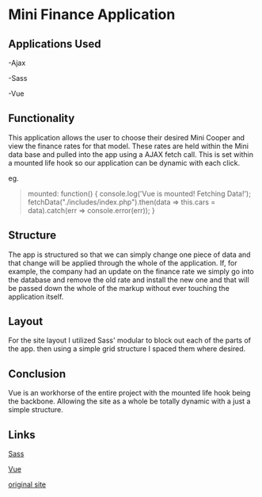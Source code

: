 # Mini Finance Application 

## Applications Used

-Ajax 

-Sass 

-Vue

## Functionality

This application allows the user to choose their desired Mini Cooper and view the finance rates for that model. These rates are held within the Mini data base and pulled into the app using a AJAX fetch call. This is set within a mounted life hook so our application can be dynamic with each click.

eg.
     
>   mounted: function() {
		console.log('Vue is mounted! Fetching Data!');
fetchData("./includes/index.php").then(data => this.cars = data).catch(err => console.error(err));
}



## Structure 

The app is structured so that we can simply change one piece of data and that change will be applied through the whole of the application. If, for example, the company had an update on the finance rate we simply go into the database and remove the old rate and install the new one and that will be passed down the whole of the markup without ever touching the application itself. 

## Layout

For the site layout I utilized Sass' modular to block out each of the parts of the app. then using a simple grid structure I spaced them where desired.

## Conclusion

Vue is an workhorse of the entire project with the mounted life hook being the backbone. Allowing the site as a whole be totally dynamic with a just a simple structure. 

## Links

[Sass](https://sass-lang.com/)

[Vue](vuejs.org)

[original site](mini.ca)